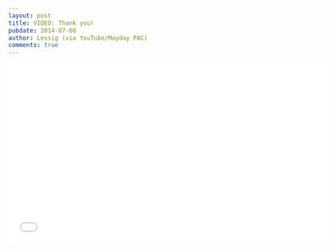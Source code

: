 ```yaml
---
layout: post
title: VIDEO: Thank you!
pubdate: 2014-07-08
author: Lessig (via YouTube/Mayday PAC)
comments: true
---
```


<iframe width="640" height="360" src="//www.youtube.com/embed/J3x3125qAEw" frameborder="0" allowfullscreen></iframe>
